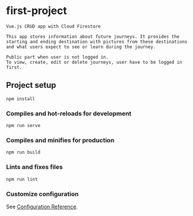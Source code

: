 # first-project
```
Vue.js CRUD app with Cloud Firestore

This app stores information about future journeys. It provides the starting and ending destination with pictures from these destinations and what users expect to see or learn during the journey.

Public part when user is not logged in. 
To view, create, edit or delete journeys, user have to be logged in first.
```


## Project setup
```
npm install
```

### Compiles and hot-reloads for development
```
npm run serve
```

### Compiles and minifies for production
```
npm run build
```

### Lints and fixes files
```
npm run lint
```

### Customize configuration
See [Configuration Reference](https://cli.vuejs.org/config/).
